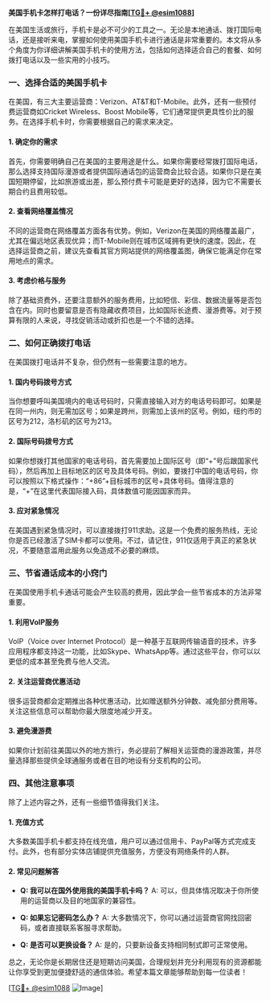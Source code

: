 **美国手机卡怎样打电话？一份详尽指南[[TG💪+ @esim1088](https://t.me/s/esim1088)]**

在美国生活或旅行，手机卡是必不可少的工具之一。无论是本地通话、拨打国际电话，还是接听来电，掌握如何使用美国手机卡进行通话是非常重要的。本文将从多个角度为你详细讲解美国手机卡的使用方法，包括如何选择适合自己的套餐、如何拨打电话以及一些实用的小技巧。

### 一、选择合适的美国手机卡

在美国，有三大主要运营商：Verizon、AT&T和T-Mobile。此外，还有一些预付费运营商如Cricket Wireless、Boost Mobile等，它们通常提供更具性价比的服务。在选择手机卡时，你需要根据自己的需求来决定。

#### 1. 确定你的需求
首先，你需要明确自己在美国的主要用途是什么。如果你需要经常拨打国际电话，那么选择支持国际漫游或者提供国际通话包的运营商会比较合适。如果你只是在美国短期停留，比如旅游或出差，那么预付费卡可能是更好的选择，因为它不需要长期合约且费用较低。

#### 2. 查看网络覆盖情况
不同的运营商在网络覆盖方面各有优势。例如，Verizon在美国的网络覆盖最广，尤其在偏远地区表现优异；而T-Mobile则在城市区域拥有更快的速度。因此，在选择运营商之前，建议先查看其官方网站提供的网络覆盖图，确保它能满足你在常用地点的需求。

#### 3. 考虑价格与服务
除了基础资费外，还要注意额外的服务费用，比如短信、彩信、数据流量等是否包含在内。同时也要留意是否有隐藏收费项目，比如国际长途费、漫游费等。对于预算有限的人来说，寻找促销活动或折扣也是一个不错的选择。

### 二、如何正确拨打电话

在美国拨打电话并不复杂，但仍然有一些需要注意的地方。

#### 1. 国内号码拨号方式
当你想要呼叫美国境内的电话号码时，只需直接输入对方的电话号码即可。如果是在同一州内，则无需加区号；如果是跨州，则需加上该州的区号。例如，纽约市的区号为212，洛杉矶的区号为213。

#### 2. 国际号码拨号方式
如果你想拨打其他国家的电话号码，首先需要加上国际区号（即“+”号后跟国家代码），然后再加上目标地区的区号及具体号码。例如，要拨打中国的电话号码，你可以按照以下格式操作：“+86”+目标城市的区号+具体号码。值得注意的是，“+”在这里代表国际接入码，具体数值可能因国家而异。

#### 3. 应对紧急情况
在美国遇到紧急情况时，可以直接拨打911求助。这是一个免费的服务热线，无论你是否已经激活了SIM卡都可以使用。不过，请记住，911仅适用于真正的紧急状况，不要随意滥用此服务以免造成不必要的麻烦。

### 三、节省通话成本的小窍门

在美国使用手机卡通话可能会产生较高的费用，因此学会一些节省成本的方法非常重要。

#### 1. 利用VoIP服务
VoIP（Voice over Internet Protocol）是一种基于互联网传输语音的技术，许多应用程序都支持这一功能，比如Skype、WhatsApp等。通过这些平台，你可以以更低的成本甚至免费与他人交流。

#### 2. 关注运营商优惠活动
很多运营商都会定期推出各种优惠活动，比如赠送额外分钟数、减免部分费用等。关注这些信息可以帮助你最大限度地减少开支。

#### 3. 避免漫游费
如果你计划前往美国以外的地方旅行，务必提前了解相关运营商的漫游政策，并尽量选择那些提供全球通服务或者在目的地设有分支机构的公司。

### 四、其他注意事项

除了上述内容之外，还有一些细节值得我们关注。

#### 1. 充值方式
大多数美国手机卡都支持在线充值，用户可以通过信用卡、PayPal等方式完成支付。此外，也有部分实体店铺提供充值服务，方便没有网络条件的人群。

#### 2. 常见问题解答
- **Q: 我可以在国外使用我的美国手机卡吗？**
  A: 可以，但具体情况取决于你所使用的运营商以及目的地国家的兼容性。
  
- **Q: 如果忘记密码怎么办？**
  A: 大多数情况下，你可以通过运营商官网找回密码，或者直接联系客服寻求帮助。

- **Q: 是否可以更换设备？**
  A: 是的，只要新设备支持相同制式即可正常使用。

总之，无论你是长期居住还是短期访问美国，合理规划并充分利用现有的资源都能让你享受到更加便捷舒适的通信体验。希望本篇文章能够帮助到每一位读者！

[[TG💪+ @esim1088](https://t.me/s/esim1088) ![Image](https://i.postimg.cc/4NQfJmqS/Snipaste-2025-05-13-00-14-12.png)]